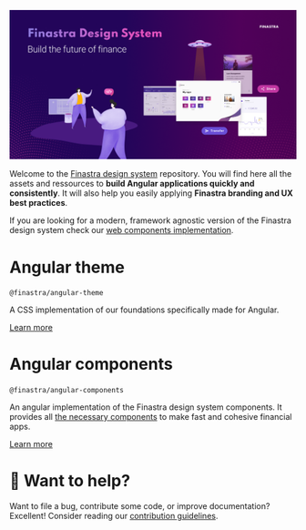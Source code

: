 ![](./.github/assets/banner_home.png)

Welcome to the [Finastra design system](https://design.fusionfabric.cloud/) repository. You will find here all the assets and ressources to **build Angular applications quickly and consistently**. It will also help you easily applying **Finastra branding and UX best practices**.

If you are looking for a modern, framework agnostic version of the Finastra design system check our [web components implementation](https://github.com/Finastra/finastra-design-system).

# Angular theme

`@finastra/angular-theme`

A CSS implementation of our foundations specifically made for Angular.

[Learn more](./libs/angular-theme/README.md)

# Angular components

`@finastra/angular-components`

An angular implementation of the Finastra design system components. It provides all [the necessary components](https://lucid-bassi-bfa8cc.netlify.app/) to make fast and cohesive financial apps.

[Learn more](./libs/angular-components/README.md)

# 💌 Want to help?

Want to file a bug, contribute some code, or improve documentation?
Excellent! Consider reading our [contribution guidelines](./CONTRIBUTING.md).
